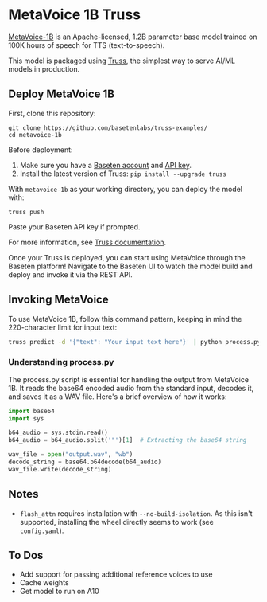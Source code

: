 # MetaVoice 1B Truss
[MetaVoice-1B](https://github.com/metavoiceio/metavoice-src) is an Apache-licensed, 1.2B parameter base model trained on 100K hours of speech for TTS (text-to-speech).

This model is packaged using [Truss](https://trussml.com), the simplest way to serve AI/ML models in production.

## Deploy MetaVoice 1B
First, clone this repository:

```
git clone https://github.com/basetenlabs/truss-examples/
cd metavoice-1b
```

Before deployment:

1. Make sure you have a [Baseten account](https://app.baseten.co/signup) and [API key](https://app.baseten.co/settings/account/api_keys).
2. Install the latest version of Truss: `pip install --upgrade truss`

With `metavoice-1b` as your working directory, you can deploy the model with:

```
truss push
```

Paste your Baseten API key if prompted.

For more information, see [Truss documentation](https://truss.baseten.co).

Once your Truss is deployed, you can start using MetaVoice through the Baseten platform! Navigate to the Baseten UI to watch the model build and deploy and invoke it via the REST API.


## Invoking MetaVoice

To use MetaVoice 1B, follow this command pattern, keeping in mind the 220-character limit for input text:

```sh
truss predict -d '{"text": "Your input text here"}' | python process.py
```

### Understanding process.py
The process.py script is essential for handling the output from MetaVoice 1B. It reads the base64 encoded audio from the standard input, decodes it, and saves it as a WAV file. Here's a brief overview of how it works:

```python
import base64
import sys

b64_audio = sys.stdin.read()
b64_audio = b64_audio.split('"')[1]  # Extracting the base64 string

wav_file = open("output.wav", "wb")
decode_string = base64.b64decode(b64_audio)
wav_file.write(decode_string)
```

## Notes
- `flash_attn` requires installation with `--no-build-isolation`. As this isn't supported, installing the wheel directly seems to work (see `config.yaml`).

## To Dos
- Add support for passing additional reference voices to use
- Cache weights
- Get model to run on A10
